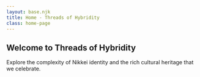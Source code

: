 ```yaml
---
layout: base.njk
title: Home - Threads of Hybridity
class: home-page
---
```


## Welcome to Threads of Hybridity

Explore the complexity of Nikkei identity and the rich cultural heritage that we celebrate.
